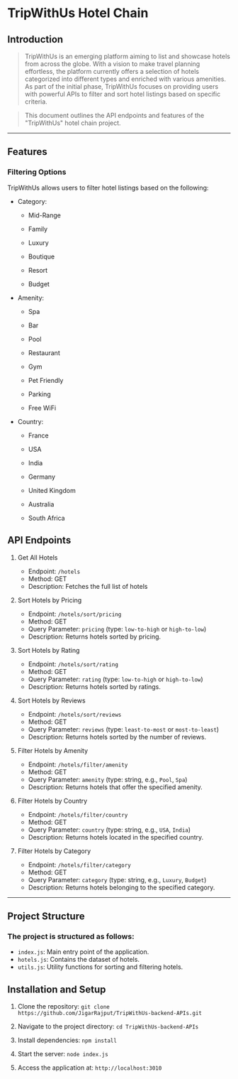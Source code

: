 # TripWithUs Hotel Chain

## Introduction

> TripWithUs is an emerging platform aiming to list and showcase hotels from across the globe. With a vision to make travel planning effortless, the platform currently offers a selection of hotels categorized into different types and enriched with various amenities. As part of the initial phase, TripWithUs focuses on providing users with powerful APIs to filter and sort hotel listings based on specific criteria.

> This document outlines the API endpoints and features of the "TripWithUs" hotel chain project.

***
## Features
### Filtering Options

TripWithUs allows users to filter hotel listings based on the following:

* Category:

    * Mid-Range

    * Family

    * Luxury

    * Boutique

    * Resort

    * Budget

* Amenity:

    * Spa

    * Bar

    * Pool

    * Restaurant

    * Gym

    * Pet Friendly

    * Parking

    * Free WiFi

* Country:

    * France

    * USA

    * India

    * Germany

    * United Kingdom

    * Australia

    * South Africa

## API Endpoints

1. Get All Hotels

    - Endpoint: `/hotels`
    - Method: GET <br/>
    - Description: Fetches the full list of hotels

2. Sort Hotels by Pricing

    - Endpoint: `/hotels/sort/pricing`
    - Method: GET <br/>
    - Query Parameter: `pricing` (type: `low-to-high` or `high-to-low`)
    - Description: Returns hotels sorted by pricing.

3. Sort Hotels by Rating

   - Endpoint: `/hotels/sort/rating`
   - Method: GET
   - Query Parameter: `rating` (type: `low-to-high` or `high-to-low`)
   - Description: Returns hotels sorted by ratings.

4. Sort Hotels by Reviews

    - Endpoint: `/hotels/sort/reviews`
    - Method: GET
    - Query Parameter: `reviews` (type: `least-to-most` or `most-to-least`)
    - Description: Returns hotels sorted by the number of reviews.   

5. Filter Hotels by Amenity

    - Endpoint: `/hotels/filter/amenity`
    - Method: GET
    - Query Parameter: `amenity` (type: string, e.g., `Pool`, `Spa`)
    - Description: Returns hotels that offer the specified amenity.

6. Filter Hotels by Country

    - Endpoint: `/hotels/filter/country`
    - Method: GET
    - Query Parameter: `country` (type: string, e.g., `USA`, `India`)
    - Description: Returns hotels located in the specified country.

7. Filter Hotels by Category

    - Endpoint: `/hotels/filter/category`
    - Method: GET
    - Query Parameter: `category` (type: string, e.g., `Luxury`, `Budget`)
    - Description: Returns hotels belonging to the specified category.
    
---

 ## Project Structure
   ### The project is structured as follows:
   * `index.js`: Main entry point of the application.
   * `hotels.js`: Contains the dataset of hotels.
   * `utils.js`: Utility functions for sorting and filtering hotels.

## Installation and Setup

   1. Clone the repository: `git clone https://github.com/JigarRajput/TripWithUs-backend-APIs.git`

   2. Navigate to the project directory: `cd TripWithUs-backend-APIs`

   3. Install dependencies: `npm install`

   4. Start the server: `node index.js`

   5. Access the application at: `http://localhost:3010`
    
